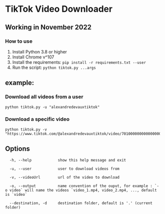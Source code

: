 # TikTok Video Downloader

## Working in November 2022

### How to use

1. Install Python 3.8 or higher
2. Install Chrome v^107
2. Install the requirements: `pip install -r requirements.txt --user`
3. Run the script: `python tiktok.py ...args`

## example:

### Download all videos from a user
```
python tiktok.py -u "alexandredevauxtiktok"
```

### Download a specific video
```
python tiktok.py -v "https://www.tiktok.com/@alexandredevauxtiktok/video/7010000000000000000"
```

## Options

```
  -h, --help            show this help message and exit
  
  -u, --user            user to download videos from
  
  -v, --videoUrl        url of the video to download
  
  -o, --output          name convention of the ouput, for example : `-o video` will name the videos `video_1.mp4, video_2.mp4, ..., default is `video`
  
  --destination, -d     destination folder, default is '.' (current folder)
```